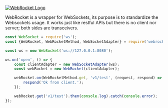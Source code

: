 [![WebRocket Logo](https://storage.googleapis.com/hetrodo-public/WebRocket.png)](http://expressjs.com/)

WebRocket is a wrapper for WebSockets, its purpose is to standardize the Websockets usage. It works just like restful APIs but there is no client nor server; both sides are transceivers.

```js
const WebSocket = require('ws');
const {WebRocket, WebRocketMethod, WebSocketAdapter} = require('webrocket');

const ws = new WebSocket('ws://127.0.0.1:8080');

ws.on('open', () => {
    const clientAdapter = new WebSocketAdapter(ws);
    const webRocket = new WebRocket(clientAdapter);

    webRocket.on(WebRocketMethod.get, 'v1/test', (request, respond) => {
        respond('Ok from client.');
    });

    webRocket.get('v1/test').then(console.log).catch(console.error);
});
```